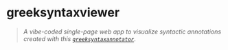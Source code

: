 # greeksyntaxviewer


> *A vibe-coded single-page web app to visualize syntactic annotations created with this [`greeksyntaxannotator`](https://github.com/neelsmith/greeksyntaxannotator)*.